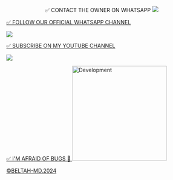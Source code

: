 <p align="center">
✅ CONTACT THE OWNER ON WHATSAPP 
<a 
href="https://wa.me/254114141192"><img src="https://img.shields.io/badge/Contact Beltah Tech-25D366?style=for-the-badge&logo=whatsapp&logoColor=white"/>
  
✅ FOLLOW OUR OFFICIAL WHATSAPP CHANNEL

<a href="https://whatsapp.com/channel/0029VaRHDBKKmCPKp9B2uH2F"><img src="https://img.shields.io/badge/Join Official Channel-25D366?style=for-the-badge&logo=whatsapp&logoColor=white" />

✅ SUBSCRIBE ON MY YOUTUBE CHANNEL 

<a href="https://www.youtube.com/@Beltahtech2024"><img src="https://img.shields.io/badge/Subscribe-ff0000?style=for-the-badge&logo=youtube&logoColor=ff000000&link=https://www.youtube.com/@Beltahtech2024" /><br>
<p align="center">

  ✅ I'M AFRAID OF BUGS 🐛 
<img alt="Development" width="250" src="https://media2.giphy.com/media/W9tBvzTXkQopi/giphy.gif?cid=6c09b952xu6syi1fyqfyc04wcfk0qvqe8fd7sop136zxfjyn&ep=v1_internal_gif_by_id&rid=giphy.gif&ct=g" /> </p>







©BELTAH-MD.2024
